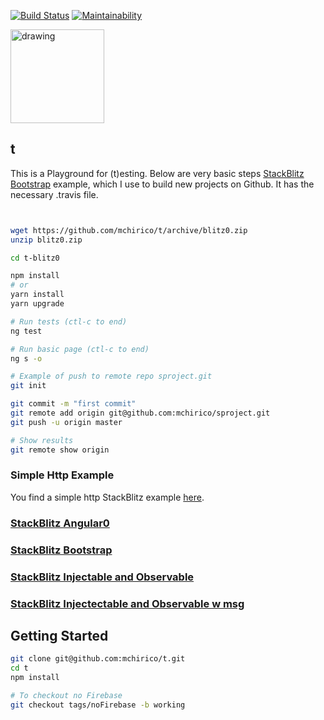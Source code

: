 [![Build Status](https://travis-ci.com/mchirico/t.svg?branch=develop)](https://travis-ci.com/mchirico/t)
[![Maintainability](https://api.codeclimate.com/v1/badges/80dc8d161d5a42a453a9/maintainability)](https://codeclimate.com/github/mchirico/t/maintainability)

<a href='https://jira.aipiggybot.io/projects/TT/issues/TT-16?filter=allopenissues'>
<img src="https://storage.googleapis.com/montco-stats/JiraSoftware.png" alt="drawing" width="150px;"/>
         </a>
         
         
## t
This is a Playground for (t)esting.  Below are very basic steps
[StackBlitz Bootstrap](https://stackblitz.com/github/mchirico/t/tree/blitz0) example,
which I use to build new projects on Github.  It has the necessary .travis file.

```bash


wget https://github.com/mchirico/t/archive/blitz0.zip
unzip blitz0.zip

cd t-blitz0

npm install
# or
yarn install
yarn upgrade

# Run tests (ctl-c to end)
ng test

# Run basic page (ctl-c to end)
ng s -o

# Example of push to remote repo sproject.git
git init

git commit -m "first commit"
git remote add origin git@github.com:mchirico/sproject.git
git push -u origin master

# Show results
git remote show origin

```

### Simple Http Example

You find a simple http StackBlitz example [here](https://stackblitz.com/github/mchirico/t/tree/http).



### [StackBlitz Angular0](https://stackblitz.com/github/mchirico/t/tree/ang0)

### [StackBlitz Bootstrap](https://stackblitz.com/github/mchirico/t/tree/blitz0)

### [StackBlitz Injectable and Observable](https://stackblitz.com/github/mchirico/t/tree/injObs)

### [StackBlitz Injectectable and Observable w msg](https://stackblitz.com/github/mchirico/t/tree/obsMsg)


## Getting Started
```bash
git clone git@github.com:mchirico/t.git
cd t
npm install

# To checkout no Firebase
git checkout tags/noFirebase -b working
```

